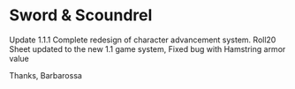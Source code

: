 # Sword & Scoundrel


Update 1.1.1 Complete redesign of character advancement system. Roll20 Sheet updated to the new 1.1 game system, Fixed bug with Hamstring armor value

Thanks, Barbarossa